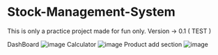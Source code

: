 # Stock-Management-System
This is only a practice project made for fun only.
Version -> 0.1 ( TEST )

DashBoard
![image](https://github.com/BOSS294/Stock-Management-System/assets/72921622/a0ceea9b-b92a-41f9-9095-5fb013611898)
Calculator
![image](https://github.com/BOSS294/Stock-Management-System/assets/72921622/900a1b0e-b5cb-4056-bef1-b1e7b5706002)
Product add section
![image](https://github.com/BOSS294/Stock-Management-System/assets/72921622/d2f35f0d-5eeb-40b2-92bd-ce19fcb9b4ee)


